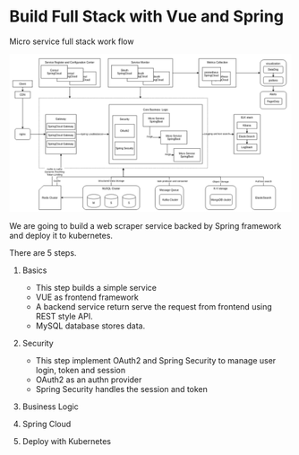 # Build Full Stack with Vue and Spring

Micro service full stack work flow

![full stack](static/Full%20Stack%20based%20on%20Spring%20Stack.png)

We are going to build a web scraper service backed by Spring framework and deploy it to kubernetes.

There are 5 steps. 

1. Basics
    * This step builds a simple service
    * VUE as frontend framework
    * A backend service return serve the request from frontend using REST style API. 
    * MySQL database stores data. 

2. Security
    * This step implement OAuth2 and Spring Security to manage user login, token and session
    * OAuth2 as an authn provider
    * Spring Security handles the session and token

3. Business Logic

4. Spring Cloud

5. Deploy with Kubernetes
